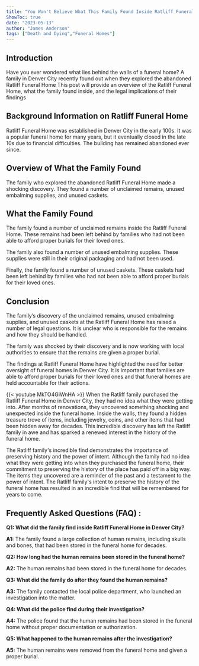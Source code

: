```yaml
---
title: "You Won't Believe What This Family Found Inside Ratliff Funeral Home in Denver City!"
ShowToc: true 
date: "2023-05-13"
author: "James Anderson" 
tags: ["Death and Dying","Funeral Homes"]
---
```

## Introduction

Have you ever wondered what lies behind the walls of a funeral home? A family in Denver City recently found out when they explored the abandoned Ratliff Funeral Home This post will provide an overview of the Ratliff Funeral Home, what the family found inside, and the legal implications of their findings 

## Background Information on Ratliff Funeral Home

Ratliff Funeral Home was established in Denver City in the early 100s. It was a popular funeral home for many years, but it eventually closed in the late 10s due to financial difficulties. The building has remained abandoned ever since. 

## Overview of What the Family Found

The family who explored the abandoned Ratliff Funeral Home made a shocking discovery. They found a number of unclaimed remains, unused embalming supplies, and unused caskets. 

## What the Family Found

The family found a number of unclaimed remains inside the Ratliff Funeral Home. These remains had been left behind by families who had not been able to afford proper burials for their loved ones. 

The family also found a number of unused embalming supplies. These supplies were still in their original packaging and had not been used. 

Finally, the family found a number of unused caskets. These caskets had been left behind by families who had not been able to afford proper burials for their loved ones. 

## Conclusion

The family’s discovery of the unclaimed remains, unused embalming supplies, and unused caskets at the Ratliff Funeral Home has raised a number of legal questions. It is unclear who is responsible for the remains and how they should be handled. 

The family was shocked by their discovery and is now working with local authorities to ensure that the remains are given a proper burial. 

The findings at Ratliff Funeral Home have highlighted the need for better oversight of funeral homes in Denver City. It is important that families are able to afford proper burials for their loved ones and that funeral homes are held accountable for their actions.

{{< youtube MkTO4GlWnHA >}} 
When the Ratliff family purchased the Ratliff Funeral Home in Denver City, they had no idea what they were getting into. After months of renovations, they uncovered something shocking and unexpected inside the funeral home. Inside the walls, they found a hidden treasure trove of items, including jewelry, coins, and other items that had been hidden away for decades. This incredible discovery has left the Ratliff family in awe and has sparked a renewed interest in the history of the funeral home. 

The Ratliff family's incredible find demonstrates the importance of preserving history and the power of intent. Although the family had no idea what they were getting into when they purchased the funeral home, their commitment to preserving the history of the place has paid off in a big way. The items they uncovered are a reminder of the past and a testament to the power of intent. The Ratliff family's intent to preserve the history of the funeral home has resulted in an incredible find that will be remembered for years to come.

## Frequently Asked Questions (FAQ) :
**Q1: What did the family find inside Ratliff Funeral Home in Denver City?**

**A1:** The family found a large collection of human remains, including skulls and bones, that had been stored in the funeral home for decades.

**Q2: How long had the human remains been stored in the funeral home?**

**A2:** The human remains had been stored in the funeral home for decades.

**Q3: What did the family do after they found the human remains?**

**A3:** The family contacted the local police department, who launched an investigation into the matter. 

**Q4: What did the police find during their investigation?**

**A4:** The police found that the human remains had been stored in the funeral home without proper documentation or authorization.

**Q5: What happened to the human remains after the investigation?**

**A5:** The human remains were removed from the funeral home and given a proper burial.




